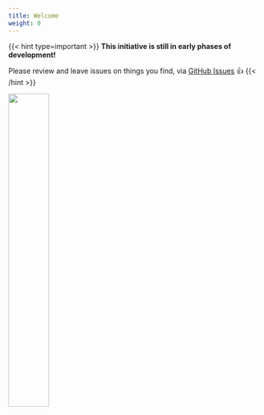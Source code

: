 ```yaml
---
title: Welcome
weight: 0
---
```


{{< hint type=important >}}
**This initiative is still in early phases of development!**

Please review and leave issues on things you find, via [GitHub Issues](https://github.com/Azure/azure-monitor-baseline-alerts/issues) 👍
{{< /hint >}}

<img src="../img/amba_logo.png" width=40%>
